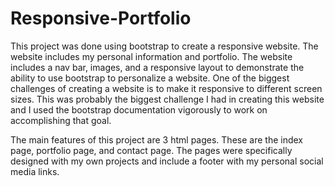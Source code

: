 # Responsive-Portfolio

This project was done using bootstrap to create a responsive website. The website includes my personal information and portfolio. The website includes a nav bar, images, and a responsive layout to demonstrate the ability to use bootstrap to personalize a website. One of the biggest challenges of creating a website is to make it responsive to different screen sizes. This was probably the biggest challenge I had in creating this website and I used the bootstrap documentation vigorously to work on accomplishing that goal.

The main features of this project are 3 html pages. These are the index page, portfolio page, and contact page. The pages were specifically designed with my own projects and include a footer with my personal social media links.

